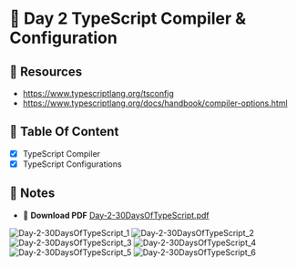 # :pushpin: Day 2 TypeScript Compiler & Configuration

## :open_file_folder: Resources

- https://www.typescriptlang.org/tsconfig
- https://www.typescriptlang.org/docs/handbook/compiler-options.html

## :scroll: Table Of Content

- [x] TypeScript Compiler
- [x] TypeScript Configurations

## :pencil: Notes

- :arrow_down_small: **Download PDF** [Day-2-30DaysOfTypeScript.pdf](https://github.com/tarunsinghdev/30DaysOfTypescript/files/6583185/Day-2-30DaysOfTypeScript.pdf)

![Day-2-30DaysOfTypeScript_1](https://user-images.githubusercontent.com/25122604/120450298-f7422d80-c3ad-11eb-9d98-fb06b232107f.jpg)
![Day-2-30DaysOfTypeScript_2](https://user-images.githubusercontent.com/25122604/120450321-f9a48780-c3ad-11eb-8043-3d044374ddfd.jpg)
![Day-2-30DaysOfTypeScript_3](https://user-images.githubusercontent.com/25122604/120450329-fb6e4b00-c3ad-11eb-8b60-726a245e889d.jpg)
![Day-2-30DaysOfTypeScript_4](https://user-images.githubusercontent.com/25122604/120450330-fd380e80-c3ad-11eb-87a6-cff2e400386d.jpg)
![Day-2-30DaysOfTypeScript_5](https://user-images.githubusercontent.com/25122604/120450370-04f7b300-c3ae-11eb-9aec-0ea4fbe0e9c6.jpg)
![Day-2-30DaysOfTypeScript_6](https://user-images.githubusercontent.com/25122604/120450393-0923d080-c3ae-11eb-9145-d56716703f33.jpg)
